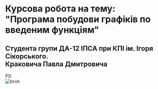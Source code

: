# Курсова робота на тему: </br>"Програма побудови графіків по введеним функціям"
<h2>Студента групи ДА-12 ІПСА при КПІ ім. Ігоря Сікорського.
</br>Краковича Павла Дмитровича</h2>


PS:</br>
![bruh](https://i.imgur.com/sjJhSnW.png)